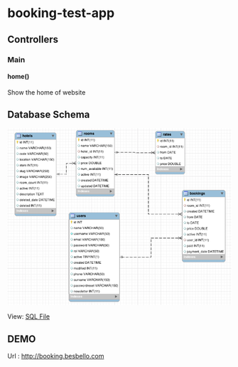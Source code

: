 # booking-test-app


## Controllers

### Main

#### home()

Show the home of website




## Database Schema
 
![alt tag](docs/schema.png)

View: [SQL File](docs/database_schema.sql)

## DEMO

Url : http://booking.besbello.com 



